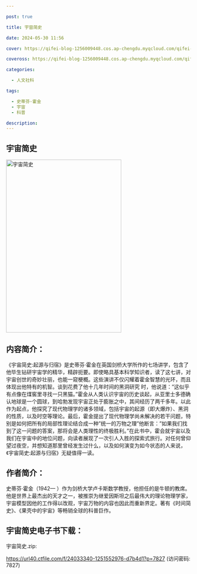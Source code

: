 ```yaml
---

post: true

title: 宇宙简史

date: 2024-05-30 11:56

cover: https://qifei-blog-1256009448.cos.ap-chengdu.myqcloud.com/qifei-blog/s10339703.jpg

coveross: https://qifei-blog-1256009448.cos.ap-chengdu.myqcloud.com/qifei-blog/s10339703.jpg

categories:

  - 人文社科

tags:

  - 史蒂芬·霍金
  - 宇宙
  - 科普

description:
---
```


## 宇宙简史

<img alt="宇宙简史" class="aligncenter loading" data-was-processed="true" decoding="async" fetchpriority="high" height="471" src="https://qifei-blog-1256009448.cos.ap-chengdu.myqcloud.com/qifei-blog/s10339703.jpg" style="cursor: zoom-in;" width="314"/>

## 内容简介：

《宇宙简史:起源与归宿》是史蒂芬·霍金在英国剑桥大学所作的七场讲学，包含了他毕生钻研宇宙学的精华，精辟扼要。即使略具基本科学知识者，读了这七讲，对宇宙创世的奇妙壮丽，也能一窥梗概。这些演讲不仅闪耀着霍金智慧的光环，而且体现出他特有的机智。谈到花费了他十几年时间的黑洞研究 时，他说道：”这似乎有点像在煤窖里寻找一只黑猫。”霍金从人类认识宇宙的历史谈起，从亚里士多德确认地球是一个圆球，到哈勃发现宇宙正处于膨胀之中，其间经历了两千多年。以此作为起点，他探究了现代物理学的诸多领域，包括宇宙的起源（即大爆炸）、黑洞的性质，以及时空等理论。最后，霍金提出了现代物理学尚未解决的若干问题，特别是如何把所有的局部性理论结合成一种”统一的万物之理”他断言：”如果我们找到了这一问题的答案，那将会是人类理性的终极胜利。”在此书中，霍会就宇宙以及我们在宇宙中的地位问题，向读者展现了一次引人入胜的探索式旅行。对任何曾仰望过夜空，并想知道那里曾经发生过什么，以及如何演变为如今状态的人来说，《宇宙简史:起源与归宿》无疑值得一读。

## 作者简介：

史蒂芬·霍金（1942— ）作为剑桥大学卢卡斯数学教授，他担任的是牛顿的教席。他是世界上最杰出的天才之一，被推崇为继爱因斯坦之后最伟大的理论物理学家，宇宙模型因他的工作得以改观，宇宙万物的内容也因此而重新界定。著有《时间简史》、《果壳中的宇宙》等畅销全球的科普巨作。

## 宇宙简史电子书下载：

宇宙简史.zip: 

https://url40.ctfile.com/f/24033340-1251552976-d7b4d1?p=7827 (访问密码: 7827)
